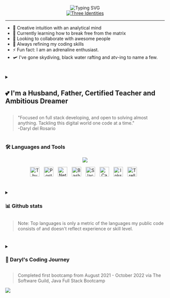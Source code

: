 <p align="center">
    <!-- Typing SVG by DenverCoder1 - https://github.com/DenverCoder1/readme-typing-svg -->
    <img src="https://readme-typing-svg.demolab.com?font=Fira+Code&weight=500&size=22&duration=1&pause=11111&color=F77102&center=true&vCenter=true&width=435&height=30&lines=Daryl+del+Rosario" alt="Typing SVG" /><br>
    <a href="https://git.io/typing-svg">
        <img src="https://readme-typing-svg.demolab.com?font=Fira+Code&weight=500&size=33&duration=2222&pause=222&color=F77102&center=true&vCenter=true&width=435&lines=Full+Stack+Developer;Life+Long+Learner;Experienced+Go+Getter" alt="Three Identities" />
    </a><br>
</p>   

---   

- 🔭 Creative intuition with an analytical mind
- 🌱 Currently learning how to break free from the matrix
- 👯 Looking to collaborate with awesome people
- 🥅 Always refining my coding skills
- ⚡ Fun fact: I am an adrenaline enthusiast. 
- 🛩️ I've gone skydiving, black water rafting and atv-ing to name a few.

#   

<details>
    <summary><h2>💕 I'm a Husband, Father, Certified Teacher and Ambitious Dreamer</h2></summary>

I've been living, learning and experiencing this world from breathing to crawling, from trades to acting, and from cooking to staffing since 1986. My decisions and actions have brought me to this point in time where programming, coding, and problem solving have become an addiction and obession of mine. All this has led me to embark on a journey into becoming a `Digital Blacksmith`.
</details>    

> "Focused on full stack developing, and open to solving almost anything. Tackling this digital world one code at a time."   
> -Daryl del Rosario   

#

### 🛠️ Languages and Tools   

<p align="center">
    <a href="https://skillicons.dev">
        <img src="https://skillicons.dev/icons?i=html,css,js,git,github,bootstrap,java,spring,mysql,jquery,md,vscode&theme=dark&perline=22">
    </a>
</p>   

<p align="center">
    <img alt="Thymeleaf" width="30px" style="padding-right:10px;" src="https://cdn.simpleicons.org/thymeleaf/hotpink">
    <img alt="Postman" width="30px" style="padding-right:10px;" src="https://cdn.simpleicons.org/postman">
    <img alt="Netbeans" width="30px" style="padding-right:10px;" src="https://cdn.simpleicons.org/apachenetbeanside/gray">
    <img alt="Bash" width="30px" style="padding-right:10px;" src="https://cdn.jsdelivr.net/gh/devicons/devicon/icons/bash/bash-original.svg">
    <img alt="Slack" width="30px" style="padding-right:10px;" src="https://cdn.jsdelivr.net/gh/devicons/devicon/icons/slack/slack-original.svg">
    <img alt="Canva" width="30px" style="padding-right:10px;" src="https://cdn.jsdelivr.net/gh/devicons/devicon/icons/canva/canva-original.svg">
    <img alt="Inkscape" width="30px" style="padding-right:10px;" src="https://cdn.jsdelivr.net/gh/devicons/devicon/icons/inkscape/inkscape-plain.svg">
    <img alt="Trello" width="30px" style="padding-right:10px;" src="https://cdn.jsdelivr.net/gh/devicons/devicon/icons/trello/trello-plain.svg"> 
</p>   

#   

<details>
    <summary><h3>📊 Github stats</h3></summary>
    <br>
    <p align="center">
        <img src="https://streak-stats.demolab.com/?user=daryldelrosario&theme=gruvbox_duo&border_radius=4.44" alt="Daryl del Rosario's streak">
    </p>
    <br>
    <!-- Source - Stat Feature: https://github.com/anuraghazra/github-readme-stats -->
    <p align="center">
        <img alt="Dary del Rosario's Github Stats" src="https://github-readme-stats.vercel.app/api?username=daryldelrosario&show_icons=true&theme=gruvbox&count_private=true" height="143px" style="padding-right:10px;">
        <img alt="Daryl del Rosario's Top Languages" src="https://github-readme-stats.vercel.app/api/top-langs/?username=daryldelrosario&langs_count=8&layout=compact&theme=gruvbox"height="143px">
    </p>
    <br>
<br></br>
    <!-- Source - Graph Activity: https://github.com/ashutosh00710/github-readme-activity-graph -->
    <p align="center">
        <img alt="Daryl del Rosario's Activity Graph" src="https://github-readme-activity-graph.cyclic.app/graph?username=daryldelrosario&theme=github-compact">
    </p>

</details>   

> Note: Top languages is only a metric of the languages my public code consists of and doesn't reflect experience or skill level.

#   

<details>
    <summary><h3>👣 Daryl's Coding Journey</h3></summary>
<h2>✨ October 2022</h2>
<p>
Still working 10 - 12hr shifts from 4 - 6 days a week as a heavy lifting warehouse associate. The difference being that I've now graduated from The Software Guild with the Java Full Stack Bootcamp. Looking now to refine my skills while defining my path and preparing to change careers into a ...

<h3 align="center"><i>"Passionate full stack developer solving real world problems one code at a time."</i></h3>
</p>

<h2>✨ November 24 2021</h2>
<p>
Side note - gave birth to our first born son: <a href="https://www.instagram.com/p/CgHyTFLunYk/?utm_source=ig_web_copy_link">Clark Kent del Rosario.</a>
</p>

<h2>✨ August 2021</h2>
<p>
Still working 10 - 12hr shifts from 4 - 6 days a week. The only difference now is that I'm a heavy lifting warehouse associate <b>AND</b> I've embarked on my journey into becoming a full stack developer. 

<h3 align="center"><i>"This bootcamp was broken down into two (2) semesters with ten (10) milestones and an Intro to Web Development pre-requisite course. It is a one-year intensive bootcamp that covered ... "</i></h3>

Everything and anything from:
<ul>
    <li>Fundamentals - Git, GitHub, World Wide Web and the Internet
    <li>Front-End Development - HTML, CSS with Bootstrap, JavaScript
    <li>Object Oriented Programming - Java, MVC and Tiered Application Design Concenpts for CRUD Applications
    <li>Unit Testing - Stateless, Stateful with JUnit
    <li>Frameworks - Maven, Spring with Dependency Injections
    <li>Back-End Development - Relational Databases, MySQL, JdbcTemplate, JPA, Spring Boot with Thymeleaf, Spring MVC
    <li>REST Web Services via jQuery
    <li>Final Project - Spring Boot Full Stack Web App, <i>superherosightings</i>
</ul>
</p>

<h2>✨ September 2019</h2>
<p>
Started working 10 - 12hr shifts from 4 - 6 days a week as a warehouse associate. The duties were physically taxing, the work-days were long, and the work-weeks were never ending. My mind, body and soul were aching for a change. So I opted out to join their learning department and train new associates to do what I did.

<h3 align="center"><i>"Figured I'd put my teaching skillset to use. But my soul was asking for more."</i></h3>

Fortunately, my employer provided resources that allowed us to explore careers outside the warehouse setting. And with that I was introduced to the <b><i>Java Full Stack Bootcamp</i></b> provided by a company called <b><i>The Software Guild</i></b> through my employer.
</p>

</details>   

> Completed first bootcamp from August 2021 - October 2022 via The Software Guild, Java Full Stack Bootcamp
<img src="https://gpvc.arturio.dev/daryldelrosario">